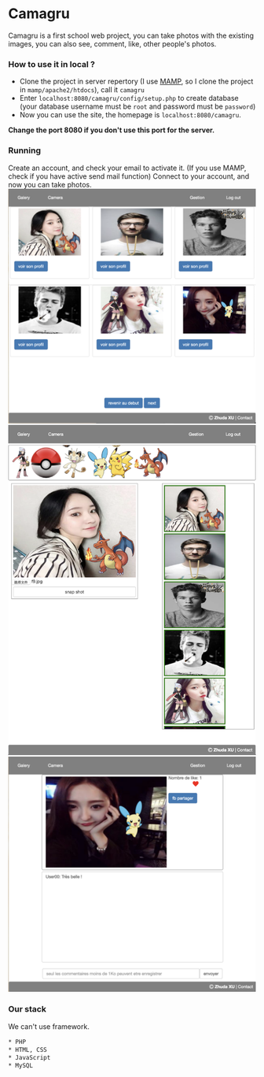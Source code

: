 # Camagru

Camagru is a first school web project, you can take photos with the existing images, you can also see, comment, like, other people's photos.

### How to use it in local ?

 - Clone the project in server repertory (I use [MAMP](https://www.mamp.info/en/), so I clone the project in `mamp/apache2/htdocs`), call it `camagru`
 - Enter `localhost:8080/camagru/config/setup.php` to create database (your database username must be `root` and password must be `password`)
 - Now you can use the site, the homepage is `localhost:8080/camagru`.

**Change the port 8080 if you don't use this port for the server.**

### Running

Create an account, and check your email to activate it. (If you use MAMP, check if you have active send mail function)
Connect to your account, and now you can take photos.
![camagru](./assets/camagru.png)
![camagru](./assets/camagru1.png)
![camagru](./assets/camagru2.png)

### Our stack

We can't use framework.

	* PHP
	* HTML, CSS
	* JavaScript
	* MySQL
